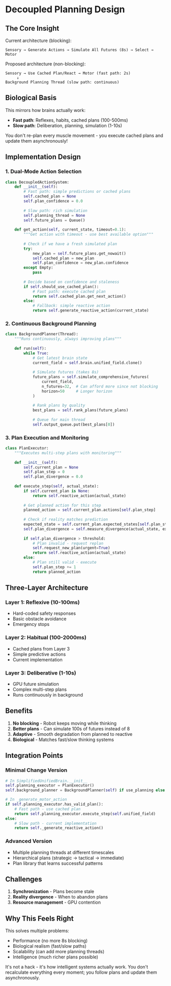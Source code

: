 # Decoupled Planning Design

## The Core Insight

Current architecture (blocking):
```
Sensory → Generate Actions → Simulate All Futures (8s) → Select → Motor
```

Proposed architecture (non-blocking):
```
Sensory → Use Cached Plan/React → Motor (fast path: 2s)
     ↓
Background Planning Thread (slow path: continuous)
```

## Biological Basis

This mirrors how brains actually work:
- **Fast path**: Reflexes, habits, cached plans (100-500ms)
- **Slow path**: Deliberation, planning, simulation (1-10s)

You don't re-plan every muscle movement - you execute cached plans and update them asynchronously!

## Implementation Design

### 1. Dual-Mode Action Selection
```python
class DecoupledActionSystem:
    def __init__(self):
        # Fast path: simple predictions or cached plans
        self.cached_plan = None
        self.plan_confidence = 0.0
        
        # Slow path: rich simulation
        self.planning_thread = None
        self.future_plans = Queue()
        
    def get_action(self, current_state, timeout=0.1):
        """Get action with timeout - use best available option"""
        
        # Check if we have a fresh simulated plan
        try:
            new_plan = self.future_plans.get_nowait()
            self.cached_plan = new_plan
            self.plan_confidence = new_plan.confidence
        except Empty:
            pass
        
        # Decide based on confidence and staleness
        if self.should_use_cached_plan():
            # Fast path: execute cached plan
            return self.cached_plan.get_next_action()
        else:
            # Fallback: simple reactive action
            return self.generate_reactive_action(current_state)
```

### 2. Continuous Background Planning
```python
class BackgroundPlanner(Thread):
    """Runs continuously, always improving plans"""
    
    def run(self):
        while True:
            # Get latest brain state
            current_field = self.brain.unified_field.clone()
            
            # Simulate futures (takes 8s)
            future_plans = self.simulate_comprehensive_futures(
                current_field,
                n_futures=32,  # Can afford more since not blocking
                horizon=50     # Longer horizon
            )
            
            # Rank plans by quality
            best_plans = self.rank_plans(future_plans)
            
            # Queue for main thread
            self.output_queue.put(best_plans[0])
```

### 3. Plan Execution and Monitoring
```python
class PlanExecutor:
    """Executes multi-step plans with monitoring"""
    
    def __init__(self):
        self.current_plan = None
        self.plan_step = 0
        self.plan_divergence = 0.0
        
    def execute_step(self, actual_state):
        if self.current_plan is None:
            return self.reactive_action(actual_state)
            
        # Get planned action for this step
        planned_action = self.current_plan.actions[self.plan_step]
        
        # Check if reality matches prediction
        expected_state = self.current_plan.expected_states[self.plan_step]
        self.plan_divergence = self.measure_divergence(actual_state, expected_state)
        
        if self.plan_divergence > threshold:
            # Plan invalid - request replan
            self.request_new_plan(urgent=True)
            return self.reactive_action(actual_state)
        else:
            # Plan still valid - execute
            self.plan_step += 1
            return planned_action
```

## Three-Layer Architecture

### Layer 1: Reflexive (10-100ms)
- Hard-coded safety responses
- Basic obstacle avoidance
- Emergency stops

### Layer 2: Habitual (100-2000ms)
- Cached plans from Layer 3
- Simple predictive actions
- Current implementation

### Layer 3: Deliberative (1-10s)
- GPU future simulation
- Complex multi-step plans
- Runs continuously in background

## Benefits

1. **No blocking** - Robot keeps moving while thinking
2. **Better plans** - Can simulate 100s of futures instead of 8
3. **Adaptive** - Smooth degradation from planned to reactive
4. **Biological** - Matches fast/slow thinking systems

## Integration Points

### Minimal Change Version
```python
# In SimplifiedUnifiedBrain.__init__
self.planning_executor = PlanExecutor()
self.background_planner = BackgroundPlanner(self) if use_planning else None

# In _generate_motor_action
if self.planning_executor.has_valid_plan():
    # Fast path - use cached plan
    return self.planning_executor.execute_step(self.unified_field)
else:
    # Slow path - current implementation
    return self._generate_reactive_action()
```

### Advanced Version
- Multiple planning threads at different timescales
- Hierarchical plans (strategic → tactical → immediate)
- Plan library that learns successful patterns

## Challenges

1. **Synchronization** - Plans become stale
2. **Reality divergence** - When to abandon plans
3. **Resource management** - GPU contention

## Why This Feels Right

This solves multiple problems:
- Performance (no more 8s blocking)
- Biological realism (fast/slow paths)
- Scalability (can add more planning threads)
- Intelligence (much richer plans possible)

It's not a hack - it's how intelligent systems actually work. You don't recalculate everything every moment; you follow plans and update them asynchronously.
